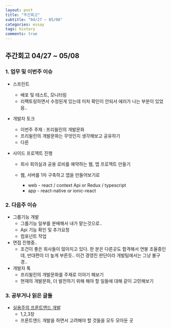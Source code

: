 ```yaml
---
layout: post
title: "주간회고"
subtitle: "04/27 ~ 05/08"
categories: essay
tags: history
comments: true
---
```


## 주간회고 04/27 ~ 05/08

### 1. 업무 및 이번주 이슈

- 스프린트

  - 배포 및 테스트, 모니터링
  - 리팩토링하면서 수정된게 있는데 미처 확인이 안되서 에러가 나는 부분이 있었음..

- 개발자 토크

  - 이번주 주제 : 프리윌린의 개발문화
  - 프리윌린의 개발문화는 무엇인지 생각해보고 공유하기
  - 다른

- 사이드 프로젝트 진행

  - 회사 회의실과 공용 로비를 예약하는 웹, 앱 프로젝트 만들기
  - 웹, 서버를 1차 구축하고 앱을 만들어보기로

    - web - react / context Api or Redux / typescript
    - app - react-native or ionic-react

### 2. 다음주 이슈

- 그룹기능 개발
  - 그룹기능 일부를 분배해서 내가 맡는것으로..
  - Api 기능 확인 및 추가요청
  - 컴포넌트 작업
- 면접 진행중..
  - 조건이 좋은 회사들이 많아지고 있다. 한 분은 다른곳도 합격해서 연봉 조율중인데, 반대편이 더 높게 부른듯.. 이건 경영진 판단이라 개발팀에서는 그냥 불구경..
- 개발자 톡
  - 프리윌린의 개발문화를 주재로 이야기 해보기
  - 현재의 개발문화, 더 발전하기 위해 해야 할 일들에 대해 같이 고민해보기

### 3. 공부거나 읽은 글들

- [실용주의 프론트엔드 개발](https://peter-cho.gitbook.io/book/)
  - 1,2,3장
  - 프론트엔드 개발을 하면서 고려해야 할 것들을 모두 모아둔 곳
